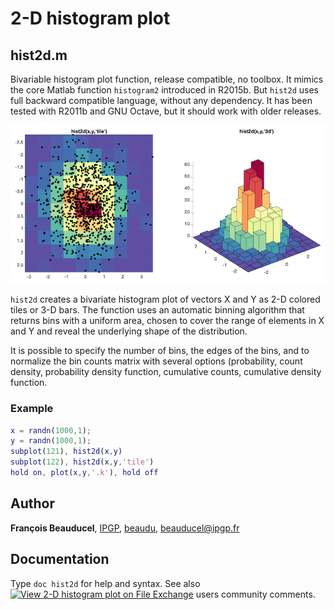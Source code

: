 # 2-D histogram plot

## hist2d.m
Bivariable histogram plot function, release compatible, no toolbox. It mimics the core Matlab function `histogram2` introduced in R2015b. But `hist2d` uses full backward compatible language, without any dependency. It has been tested with R2011b and GNU Octave, but it should work with older releases.

![](hist2d_example.png)

`hist2d` creates a bivariate histogram plot of vectors X and Y as 2-D colored tiles or 3-D bars. The function uses an automatic binning algorithm that returns bins with a uniform area, chosen to cover the range of elements in X and Y and reveal the underlying shape of the distribution.

It is possible to specify the number of bins, the edges of the bins, and to normalize the bin counts matrix with several options (probability, count density, probability density function, cumulative counts, cumulative density function.

### Example
```matlab
x = randn(1000,1);
y = randn(1000,1);
subplot(121), hist2d(x,y)
subplot(122), hist2d(x,y,'tile')
hold on, plot(x,y,'.k'), hold off
```

## Author
**François Beauducel**, [IPGP](www.ipgp.fr), [beaudu](https://github.com/beaudu), beauducel@ipgp.fr

## Documentation
Type `doc hist2d` for help and syntax. See also [![View 2-D histogram plot on File Exchange](https://www.mathworks.com/matlabcentral/images/matlab-file-exchange.svg)](https://fr.mathworks.com/matlabcentral/fileexchange/66629-2-d-histogram-plot) users community comments.
